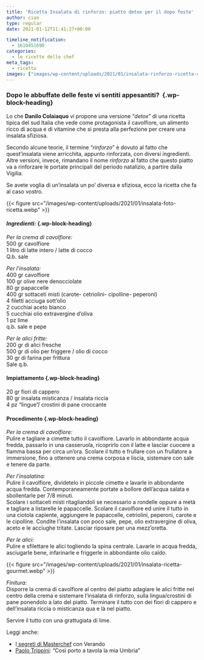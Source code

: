 ```yaml
---
title: 'Ricetta Insalata di rinforzo: piatto detox per il dopo feste'
author: ciao
type: regular
date: 2021-01-12T11:41:27+00:00

timeline_notification:
  - 1610451690
categories:
  - le ricette dello chef
meta_tags:
  - ricetta
images: ["images/wp-content/uploads/2021/01/insalata-rinforzo-ricetta-cover.webp"]
---
```

### Dopo le abbuffate delle feste vi sentiti appesantiti?&nbsp; {.wp-block-heading}

Lo che **Danilo Colaiaquo** vi propone una versione &#8220;_detox_&#8221; di una ricetta tipica del sud Italia che vede come protagonista il cavolfiore, un alimento ricco di acqua e di vitamine che si presta alla perfezione per creare una insalata sfiziosa.

Secondo alcune teorie, il termine &#8220;_rinforzo_&#8221; è dovuto al fatto che quest&#8217;insalata viene arricchita, appunto rinforzata, con diversi ingredienti. Altre versioni, invece, rimandano il nome _rinforzo_ al fatto che questo piatto va a rinforzare le portate principali del periodo natalizio, a partire dalla Vigilia.&nbsp;

Se avete voglia di un&#8217;insalata un po&#8217; diversa e sfiziosa, ecco la ricetta che fa al caso vostro.


{{< figure src="/images/wp-content/uploads/2021/01/insalata-foto-ricetta.webp" >}}


#### **_Ingredienti:_** {.wp-block-heading}

_Per la crema di cavolfiore:_  
500 gr cavolfiore  
1 litro di latte intero / latte di cocco  
Q.b. sale

_Per l&#8217;insalata:_  
400 gr cavolfiore  
100 gr olive nere denocciolate  
80 gr papaccelle  
400 gr sottaceti misti (carote- cetriolini- cipolline- peperoni)  
4 filetti acciuga sott&#8217;olio  
2 cucchiai aceto bianco  
5 cucchiai olio extravergine d&#8217;oliva  
1 pz lime  
q.b. sale e pepe

_Per le alici fritte:_  
200 gr di alici fresche  
500 gr di olio per friggere / olio di cocco  
30 gr di farina per frittura  
Sale q.b.

#### Impiattamento {.wp-block-heading}

20 gr fiori di cappero  
80 gr insalata misticanza / insalata riccia  
4 pz &#8220;lingue&#8221;/ crostini di pane croccante

#### Procedimento {.wp-block-heading}

_Per la crema di cavolfiore:_  
Pulire e tagliare a cimette tutto il cavolfiore. Lavarlo in abbondante acqua fredda, passarlo in una casseruola, ricoprirlo con il latte e lasciar cuocere a fiamma bassa per circa un&#8217;ora. Scolare il tutto e frullare con un frullatore a immersione, fino a ottenere una crema corposa e liscia, sistemare con sale e tenere da parte.

_Per l&#8217;insalatina:_  
Pulire il cavolfiore, dividetelo in piccole cimette e lavarle in abbondante acqua fredda. Contemporaneamente portate a bollore dell&#8217;acqua salata e sbollentarle per 7/8 minuti.  
Scolare i sottaceti misti ritagliandoli se necessario a rondelle oppure a metà e tagliare a listarelle le papaccelle. Scolare il cavolfiore ed unire il tutto in una ciotola capiente, aggiungere le papaccelle, cetriolini, peperoni, carote e le cipolline. Condite l’insalata con poco sale, pepe, olio extravergine di oliva, aceto e le acciughe tritate. Lasciar riposare per una mezz&#8217;oretta.

_Per le alici:_  
Pulire e sfilettare le alici togliendo la spina centrale. Lavarle in acqua fredda, asciugarle bene, infarinarle e friggerle in abbondante olio caldo.


{{< figure src="/images/wp-content/uploads/2021/01/insalata-ricetta-gourmet.webp" >}}


_Finitura:_  
Disporre la crema di cavolfiore al centro del piatto adagiare le alici fritte nel centro della crema e sistemare l&#8217;insalata di rinforzo, sulla lingua/crostini di pane ponendolo a lato del piatto. Terminare il tutto con dei fiori di cappero e dell&#8217;insalata riccia o misticanza qua e là nel piatto.

Servire il tutto con una grattugiata di lime.

Leggi anche:

<ul class="wp-block-list">
  <li>
    I<a href="https://aleepepe.com/2020/09/07/segreti-masterchef-verando/" target="_blank" rel="noreferrer noopener"> segreti di Masterchef</a> con Verando
  </li>
  <li>
    <a href="https://aleepepe.com/2020/11/16/paolo-trippini-ristorante-intervista/" target="_blank" rel="noreferrer noopener">Paolo Trippini</a>: &#8220;Così porto a tavola la mia Umbria&#8221;
  </li>
</ul>